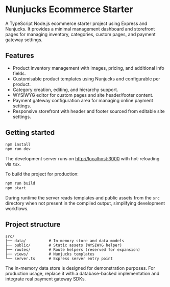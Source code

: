 # Nunjucks Ecommerce Starter

A TypeScript Node.js ecommerce starter project using Express and Nunjucks. It provides a minimal management dashboard and storefront pages for managing inventory, categories, custom pages, and payment gateway settings.

## Features

- Product inventory management with images, pricing, and additional info fields.
- Customisable product templates using Nunjucks and configurable per product.
- Category creation, editing, and hierarchy support.
- WYSIWYG editor for custom pages and site header/footer content.
- Payment gateway configuration area for managing online payment settings.
- Responsive storefront with header and footer sourced from editable site settings.

## Getting started

```bash
npm install
npm run dev
```

The development server runs on [http://localhost:3000](http://localhost:3000) with hot-reloading via `tsx`.

To build the project for production:

```bash
npm run build
npm start
```

During runtime the server reads templates and public assets from the `src` directory when not present in the compiled output, simplifying development workflows.

## Project structure

```
src/
├── data/          # In-memory store and data models
├── public/        # Static assets (WYSIWYG helper)
├── routes/        # Route helpers (reserved for expansion)
├── views/         # Nunjucks templates
└── server.ts      # Express server entry point
```

The in-memory data store is designed for demonstration purposes. For production usage, replace it with a database-backed implementation and integrate real payment gateway SDKs.
